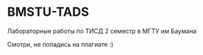 # BMSTU-TADS
Лабораторные работы по ТИСД 2 семестр в МГТУ им Баумана

Смотри, не попадись на плагиате :)
